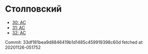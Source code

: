 # Столповский
- [30: AC](30.md)
- [31: AC](31.md)
- [32: AC](32.md)

Commit: 33df181bea9d8846419b1d1485c459919398c60d
 fetched at: 20201126-051752
